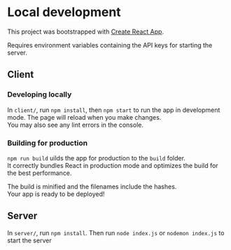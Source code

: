 # Local development

This project was bootstrapped with [Create React App](https://github.com/facebook/create-react-app).

Requires environment variables containing the API keys for starting the server.

## Client

### Developing locally

In `client/`, run `npm install`, then `npm start` to run the app in development mode. The page will reload when you make changes.\
You may also see any lint errors in the console.

### Building for production

`npm run build` uilds the app for production to the `build` folder.\
It correctly bundles React in production mode and optimizes the build for the best performance.

The build is minified and the filenames include the hashes.\
Your app is ready to be deployed!

## Server

In `server/`, run `npm install`. Then run `node index.js` or `nodemon index.js` to start the server
